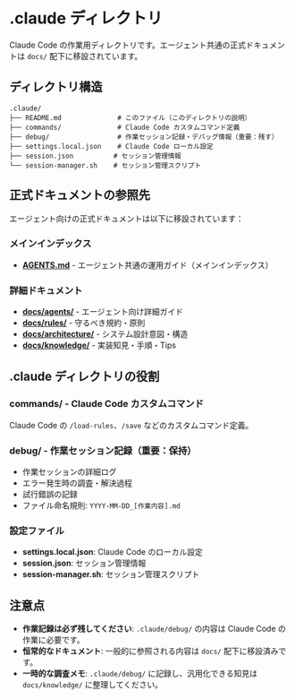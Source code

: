 # .claude ディレクトリ

Claude Code の作業用ディレクトリです。エージェント共通の正式ドキュメントは `docs/` 配下に移設されています。

## ディレクトリ構造

```
.claude/
├── README.md              # このファイル（このディレクトリの説明）
├── commands/              # Claude Code カスタムコマンド定義
├── debug/                 # 作業セッション記録・デバッグ情報（重要：残す）
├── settings.local.json    # Claude Code ローカル設定
├── session.json          # セッション管理情報
└── session-manager.sh    # セッション管理スクリプト
```

## 正式ドキュメントの参照先

エージェント向けの正式ドキュメントは以下に移設されています：

### メインインデックス
- **[AGENTS.md](../AGENTS.md)** - エージェント共通の運用ガイド（メインインデックス）

### 詳細ドキュメント
- **[docs/agents/](../docs/agents/)** - エージェント向け詳細ガイド
- **[docs/rules/](../docs/rules/)** - 守るべき規約・原則
- **[docs/architecture/](../docs/architecture/)** - システム設計意図・構造
- **[docs/knowledge/](../docs/knowledge/)** - 実装知見・手順・Tips

## .claude ディレクトリの役割

### commands/ - Claude Code カスタムコマンド
Claude Code の `/load-rules`、`/save` などのカスタムコマンド定義。

### debug/ - 作業セッション記録（重要：保持）
- 作業セッションの詳細ログ
- エラー発生時の調査・解決過程
- 試行錯誤の記録
- ファイル命名規則: `YYYY-MM-DD_[作業内容].md`

### 設定ファイル
- **settings.local.json**: Claude Code のローカル設定
- **session.json**: セッション管理情報
- **session-manager.sh**: セッション管理スクリプト

## 注意点

- **作業記録は必ず残してください**: `.claude/debug/` の内容は Claude Code の作業に必要です。
- **恒常的なドキュメント**: 一般的に参照される内容は `docs/` 配下に移設済みです。
- **一時的な調査メモ**: `.claude/debug/` に記録し、汎用化できる知見は `docs/knowledge/` に整理してください。
